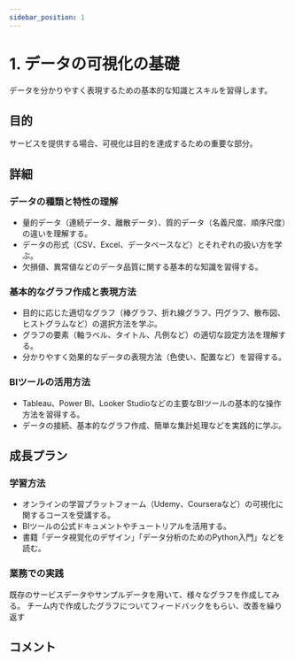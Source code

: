 ```yaml
---
sidebar_position: 1
---
```


# 1. データの可視化の基礎

データを分かりやすく表現するための基本的な知識とスキルを習得します。

## 目的

サービスを提供する場合、可視化は目的を達成するための重要な部分。

## 詳細

### データの種類と特性の理解

- 量的データ（連続データ、離散データ）、質的データ（名義尺度、順序尺度）の違いを理解する。
- データの形式（CSV、Excel、データベースなど）とそれぞれの扱い方を学ぶ。
- 欠損値、異常値などのデータ品質に関する基本的な知識を習得する。

### 基本的なグラフ作成と表現方法

- 目的に応じた適切なグラフ（棒グラフ、折れ線グラフ、円グラフ、散布図、ヒストグラムなど）の選択方法を学ぶ。
- グラフの要素（軸ラベル、タイトル、凡例など）の適切な設定方法を理解する。
- 分かりやすく効果的なデータの表現方法（色使い、配置など）を習得する。

### BIツールの活用方法

- Tableau、Power BI、Looker Studioなどの主要なBIツールの基本的な操作方法を習得する。
- データの接続、基本的なグラフ作成、簡単な集計処理などを実践的に学ぶ。

## 成長プラン

### 学習方法

- オンラインの学習プラットフォーム（Udemy、Courseraなど）の可視化に関するコースを受講する。
- BIツールの公式ドキュメントやチュートリアルを活用する。
- 書籍「データ視覚化のデザイン」「データ分析のためのPython入門」などを読む。

### 業務での実践

既存のサービスデータやサンプルデータを用いて、様々なグラフを作成してみる。
チーム内で作成したグラフについてフィードバックをもらい、改善を繰り返す

## コメント

<Disqus />